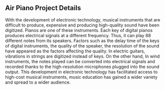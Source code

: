 ## Air Piano Project Details
With the development of electronic technology, musical instruments that are difficult to produce, expensive and producing high-quality sound have been digitized. Pianos are one of these instruments. Each key of digital pianos produces electrical signals at a different frequency. Thus, it can play 88 different notes from its speakers. Factors such as the delay time of the keys of digital instruments, the quality of the speaker, the resolution of the sound have appeared as the factors affecting the quality. In electric guitars, vibrations in strings are digitized instead of keys. On the other hand, In wind instruments, the notes played can be converted into electrical signals and recorded thanks to the high-resolution microphones plugged into the sound output. This development in electronic technology has facilitated access to high-cost musical instruments, music education has gained a wider variety and spread to a wider audience.